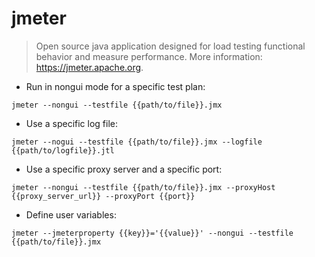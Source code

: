 # jmeter

> Open source java application designed for load testing functional behavior and measure performance.
> More information: <https://jmeter.apache.org>.

- Run in nongui mode for a specific test plan:

`jmeter --nongui --testfile {{path/to/file}}.jmx`
- Use a specific log file:

`jmeter --nogui --testfile {{path/to/file}}.jmx --logfile {{path/to/logfile}}.jtl`

- Use a specific proxy server and a specific port:

`jmeter --nongui --testfile {{path/to/file}}.jmx --proxyHost {{proxy_server_url}} --proxyPort {{port}}`

- Define user variables:

`jmeter --jmeterproperty {{key}}='{{value}}' --nongui --testfile {{path/to/file}}.jmx`

